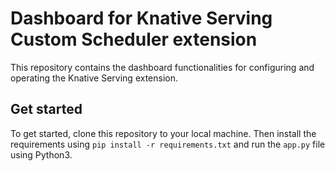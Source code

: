 # Dashboard for Knative Serving Custom Scheduler extension

This repository contains the dashboard functionalities for configuring and operating the Knative Serving extension.

## Get started
To get started, clone this repository to your local machine.
Then install the requirements using `pip install -r requirements.txt` and run the `app.py` file using Python3. 
